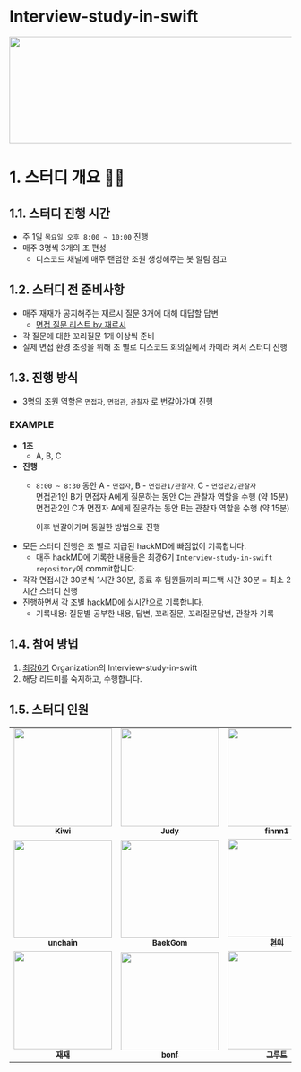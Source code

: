 # Interview-study-in-swift

<img src = "https://user-images.githubusercontent.com/98302604/196729895-b65e1cf7-d259-4eed-a058-0202c281a43f.png" width = 1100 height = 190>

# 1. 스터디 개요 🧑‍🏫

## 1.1. 스터디 진행 시간

- 주 1일 `목요일 오후 8:00 ~ 10:00` 진행
- 매주 3명씩 3개의 조 편성
  - 디스코드 채널에 매주 랜덤한 조원 생성해주는 봇 알림 참고

## 1.2. 스터디 전 준비사항

- 매주 재재가 공지해주는 재르시 질문 3개에 대해 대답할 답변
  - [면접 질문 리스트 by 재르시](https://github.com/JeaSungLEE/iOSInterviewquestions)
- 각 질문에 대한 꼬리질문 1개 이상씩 준비
- 실제 면접 환경 조성을 위해 조 별로 디스코드 회의실에서 카메라 켜서 스터디 진행

## 1.3. 진행 방식

- 3명의 조원 역할은 `면접자`, `면접관`, `관찰자` 로 번갈아가며 진행
### **EXAMPLE**
- **1조**
  - A, B, C <br>
- **진행**
  - `8:00 ~ 8:30` 동안 A - `면접자`, B - `면접관1/관찰자`, C - `면접관2/관찰자`<br>
       면접관1인 B가 면접자 A에게 질문하는 동안 C는 관찰자 역할을 수행 (약 15분)<br>
       면접관2인 C가 면접자 A에게 질문하는 동안 B는 관찰자 역할을 수행 (약 15분)<br>
       
       이후 번갈아가며 동일한 방법으로 진행
- 모든 스터디 진행은 조 별로 지급된 hackMD에 빠짐없이 기록합니다.
  - 매주 hackMD에 기록한 내용들은 최강6기 `Interview-study-in-swift repository`에 commit합니다.
- 각각 면접시간 30분씩 1시간 30분, 종료 후 팀원들끼리 피드백 시간 30분 = 최소 2시간 스터디 진행
- 진행하면서 각 조별 hackMD에 실시간으로 기록합니다.
  - 기록내용: 질문별 공부한 내용, 답변, 꼬리질문, 꼬리질문답변, 관찰자 기록

       
## 1.4. 참여 방법

1. [최강6기](https://github.com/YagomCareerStarterCamp-6) Organization의 Interview-study-in-swift
2. 해당 리드미를 숙지하고, 수행합니다.
        
## 1.5. 스터디 인원

<table>
  <tr>
    <td align="center"><a href="https://github.com/kiwi1023"><img src="https://avatars.githubusercontent.com/u/101521502?v=4" width="175px;" alt=""/><br /><sub><b>Kiwi</b></sub></a></td>
    <td align="center"><a href="https://github.com/Judy-999"><img src="https://avatars.githubusercontent.com/u/102353787?v=4?s=100" width="175px;" alt=""/><br /><sub><b>Judy</b></sub></a></td>
    <td align="center"><a href="https://github.com/Finnn1"><img src="https://avatars.githubusercontent.com/u/87175392?v=4?s=100" width="175px;" alt=""/><br /><sub><b>finnn1</b><br></a></td>
  </tr>
  
  <tr>
    <td align="center"><a href="https://github.com/unchain123"><img src="https://avatars.githubusercontent.com/u/98506825?v=4?s=100" width="175px;" alt=""/><br /><sub><b>unchain</b><br></a></td>
    <td align="center"><a href="https://github.com/Baek-Gom-95"><img src="https://avatars.githubusercontent.com/u/94192712?v=4" width="175px;" alt=""/><br /><sub><b>BaekGom</b><br></a></td>
    <td align="center"><a href="https://github.com/seohyeon2"><img src="https://avatars.githubusercontent.com/u/50102522?v=4?s=100" width="175px;" alt=""/><br /><sub><b>현이</a></td>
  </tr>
        
  <tr>
    <td align="center"><a href="https://github.com/zzbae"><img src="https://avatars.githubusercontent.com/u/98302604?v=4?s=100" width="175px;" alt=""/><br /><sub><b>재재</a></td>
    <td align="center"><a href="https://github.com/apwierk2451"><img src="https://avatars.githubusercontent.com/u/95114036?v=4" width="175px;" alt=""/><br /><sub><b>bonf</b><br></a></td>
    <td align="center"><a href="https://github.com/Groot-94"><img src="https://avatars.githubusercontent.com/u/96932116?v=4" width="175px;" alt=""/><br /><sub><b>그루트</b><br></a></td>
  </tr>  
        
</table>
<br />

